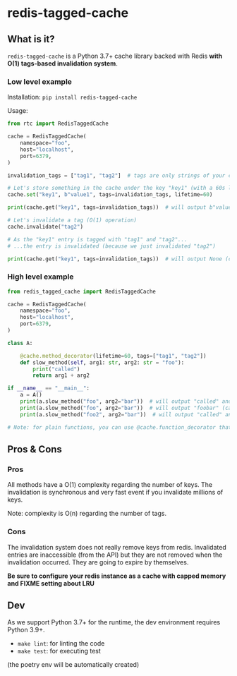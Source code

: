 # redis-tagged-cache

## What is it?

`redis-tagged-cache` is a Python 3.7+ cache library backed with Redis **with O(1) tags-based invalidation system**.

### Low level example

Installation: `pip install redis-tagged-cache`

Usage:

```python
from rtc import RedisTaggedCache

cache = RedisTaggedCache(
    namespace="foo",
    host="localhost",
    port=6379,
)

invalidation_tags = ["tag1", "tag2"]  # tags are only strings of your choice

# Let's store something in the cache under the key "key1" (with a 60s lifetime)
cache.set("key1", b"value1", tags=invalidation_tags, lifetime=60)

print(cache.get("key1", tags=invalidation_tags))  # will output b"value1" (cache hit!)

# Let's invalidate a tag (O(1) operation)
cache.invalidate("tag2")

# As the "key1" entry is tagged with "tag1" and "tag2"...
# ...the entry is invalidated (because we just invalidated "tag2")

print(cache.get("key1", tags=invalidation_tags))  # will output None (cache miss!)
```

### High level example

```python
from redis_tagged_cache import RedisTaggedCache

cache = RedisTaggedCache(
    namespace="foo",
    host="localhost",
    port=6379,
)

class A:

    @cache.method_decorator(lifetime=60, tags=["tag1", "tag2"])
    def slow_method(self, arg1: str, arg2: str = "foo"):
        print("called")
        return arg1 + arg2

if __name__ == "__main__":
    a = A()
    print(a.slow_method("foo", arg2="bar"))  # will output "called" and "foobar" (cache miss)
    print(a.slow_method("foo", arg2="bar"))  # will output "foobar" (cache hit)
    print(a.slow_method("foo2", arg2="bar"))  # will output "called" and "foo2bar" (cache miss)

# Note: for plain functions, you can use @cache.function_decorator that works the same way
```

## Pros & Cons

### Pros

All methods have a O(1) complexity regarding the number of keys. The invalidation is synchronous and very fast event if you invalidate millions of keys.

Note: complexity is O(n) regarding the number of tags.

### Cons

The invalidation system does not really remove keys from redis. Invalidated entries are inaccessible (from the API) but they are not removed when the invalidation occurred. They are going to expire by themselves.

**Be sure to configure your redis instance as a cache with capped memory and FIXME setting about LRU**

## Dev

As we support Python 3.7+ for the runtime, the dev environment requires Python 3.9+.

- `make lint`: for linting the code
- `make test`: for executing test

(the poetry env will be automatically created)
